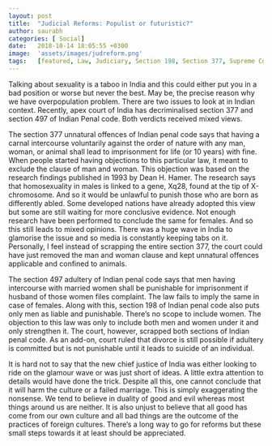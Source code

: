 ```yaml
---
layout: post
title:  "Judicial Reforms: Populist or futuristic?"
author: saurabh
categories: [ Social]
date:   2018-10-14 18:05:55 +0300
image:  'assets/images/judreform.png'
tags:   [featured, Law, Judiciary, Section 198, Section 377, Supreme Court]
---
```


Talking about sexuality is a taboo in India and this could either put you in a bad position or worse but never the best. May be, the precise reason why we have overpopulation problem. There are two issues to look at in Indian context. Recently, apex court of India has decriminalised section 377 and section 497 of Indian Penal code. Both verdicts received mixed views.

The section 377 unnatural offences of Indian penal code says that having a carnal intercourse voluntarily against the order of nature with any man, woman, or animal shall lead to imprisonment for life (or 10 years) with fine. When people started having objections to this particular law, it meant to exclude the clause of man and woman. This objection was based on the research findings published in 1993 by Dean H. Hamer. The research says that homosexuality in males is linked to a gene, Xq28, found at the tip of X-chromosome. And so it would be unlawful to punish those who are born as differently abled. Some developed nations have already adopted this view but some are still waiting for more conclusive evidence. Not enough research have been performed to conclude the same for females. And so this still leads to mixed opinions. There was a huge wave in India to glamorise the issue and so media is constantly keeping tabs on it. Personally, I feel instead of scrapping the entire section 377, the court could have just removed the man and woman clause and kept unnatural offences applicable and confined to animals.

The section 497 adultery of Indian penal code says that men having intercourse with married women shall be punishable for imprisonment if husband of those women files complaint. The law fails to imply the same in case of females. Along with this, section 198 of Indian penal code also puts only men as liable and punishable. There’s no scope to include women. The objection to this law was only to include both men and women under it and only strengthen it. The court, however, scrapped both sections of Indian penal code. As an add-on, court ruled that divorce is still possible if adultery is committed but is not punishable until it leads to suicide of an individual.

It is hard not to say that the new chief justice of India was either looking to ride on the glamour wave or was just short of ideas. A little extra attention to details would have done the trick. Despite all this, one cannot conclude that it will harm the culture or a failed marriage. This is simply exaggerating the nonsense. We tend to believe in duality of good and evil whereas most things around us are neither. It is also unjust to believe that all good has come from our own culture and all bad things are the outcome of the practices of foreign cultures. There’s a long way to go for reforms but these small steps towards it at least should be appreciated.
